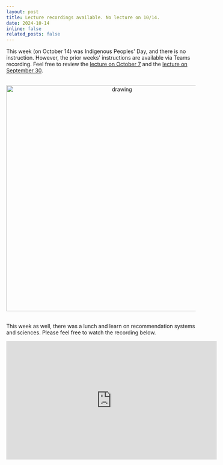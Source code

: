 ```yaml
---
layout: post
title: Lecture recordings available. No lecture on 10/14.
date: 2024-10-14
inline: false
related_posts: false
---
```


This week (on October 14) was Indigenous Peoples' Day, and there is no instruction. However, the prior weeks' instructions are available via Teams recording. Feel free to review the [lecture on October 7](https://northeastern.zoom.us/rec/share/vklFH44p0JyaNNjUs3qJkRMLfcNseTFLnaAcw-E3wUNvDAXaQUnzjz3T1z7CXlfG.YSCzHHq8wEKTcz--) and the [lecture on September 30](https://northeastern.zoom.us/rec/share/FZM-jlfF_9Ub93pCwevjbN9YeIUrHwEjqFvu4nlLu_gIbHp2GWRjwb0SRfryZdO_.BTClOXOP1sni9qyP).


<br>
<center>
<img src="https://static01.nyt.com/images/2021/10/11/us/11-INDIGENOUS-PEOPLE-01-PRINT/10indigeous-explainer-1-videoSixteenByNine3000.jpg" alt="drawing" width="600"/>
</center>

<br>

This week as well, there was a lunch and learn on recommendation systems and sciences. Please feel free to watch the recording below.

<iframe width="560" height="315" src="https://www.youtube.com/embed/jfp5LtlCOR0?si=aw7Gke-3ipgeU7VY" title="YouTube video player" frameborder="0" allow="accelerometer; autoplay; clipboard-write; encrypted-media; gyroscope; picture-in-picture; web-share" referrerpolicy="strict-origin-when-cross-origin" allowfullscreen></iframe>
